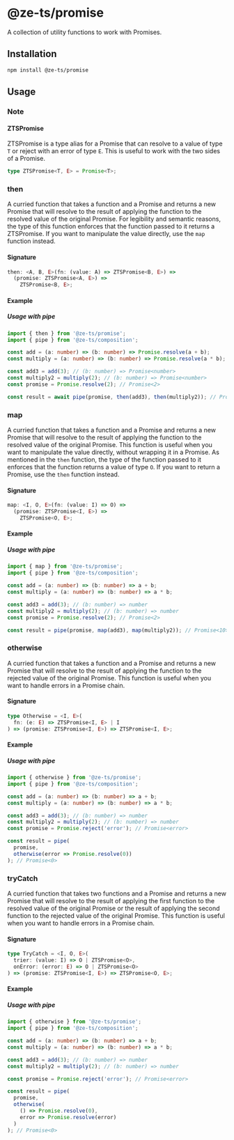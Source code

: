 # @ze-ts/promise

A collection of utility functions to work with Promises.

## Installation

```bash
npm install @ze-ts/promise
```

## Usage

### Note

#### ZTSPromise

ZTSPromise is a type alias for a Promise that can resolve to a value of type `T` or reject with an error of type `E`. This is useful to work with the two sides of a Promise.

```typescript
type ZTSPromise<T, E> = Promise<T>;
```

### then

A curried function that takes a function and a Promise and returns a new Promise that will resolve to the result of applying the function to the resolved value of the original Promise. For legibility and semantic reasons, the type of this function enforces that the function passed to it returns a ZTSPromise. If you want to manipulate the value directly, use the `map` function instead.

#### Signature

```typescript
then: <A, B, E>(fn: (value: A) => ZTSPromise<B, E>) =>
  (promise: ZTSPromise<A, E>) =>
    ZTSPromise<B, E>;
```

#### Example

##### Usage with pipe

```typescript
import { then } from '@ze-ts/promise';
import { pipe } from '@ze-ts/composition';

const add = (a: number) => (b: number) => Promise.resolve(a + b);
const multiply = (a: number) => (b: number) => Promise.resolve(a * b);

const add3 = add(3); // (b: number) => Promise<number>
const multiply2 = multiply(2); // (b: number) => Promise<number>
const promise = Promise.resolve(2); // Promise<2>

const result = await pipe(promise, then(add3), then(multiply2)); // Promise<10>
```

### map

A curried function that takes a function and a Promise and returns a new Promise that will resolve to the result of applying the function to the resolved value of the original Promise. This function is useful when you want to manipulate the value directly, without wrapping it in a Promise. As mentioned in the `then` function, the type of the function passed to it enforces that the function returns a value of type `O`. If you want to return a Promise, use the `then` function instead.

#### Signature

```typescript
map: <I, O, E>(fn: (value: I) => O) =>
  (promise: ZTSPromise<I, E>) =>
    ZTSPromise<O, E>;
```

#### Example

##### Usage with pipe

```typescript
import { map } from '@ze-ts/promise';
import { pipe } from '@ze-ts/composition';

const add = (a: number) => (b: number) => a + b;
const multiply = (a: number) => (b: number) => a * b;

const add3 = add(3); // (b: number) => number
const multiply2 = multiply(2); // (b: number) => number
const promise = Promise.resolve(2); // Promise<2>

const result = pipe(promise, map(add3), map(multiply2)); // Promise<10>
```

### otherwise

A curried function that takes a function and a Promise and returns a new Promise that will resolve to the result of applying the function to the rejected value of the original Promise. This function is useful when you want to handle errors in a Promise chain.

#### Signature

```typescript
type Otherwise = <I, E>(
  fn: (e: E) => ZTSPromise<I, E> | I
) => (promise: ZTSPromise<I, E>) => ZTSPromise<I, E>;
```

#### Example

##### Usage with pipe

```typescript
import { otherwise } from '@ze-ts/promise';
import { pipe } from '@ze-ts/composition';

const add = (a: number) => (b: number) => a + b;
const multiply = (a: number) => (b: number) => a * b;

const add3 = add(3); // (b: number) => number
const multiply2 = multiply(2); // (b: number) => number
const promise = Promise.reject('error'); // Promise<error>

const result = pipe(
  promise,
  otherwise(error => Promise.resolve(0))
); // Promise<0>
```

### tryCatch

A curried function that takes two functions and a Promise and returns a new Promise that will resolve to the result of applying the first function to the resolved value of the original Promise or the result of applying the second function to the rejected value of the original Promise. This function is useful when you want to handle errors in a Promise chain.

#### Signature

```typescript
type TryCatch = <I, O, E>(
  trier: (value: I) => O | ZTSPromise<O>,
  onError: (error: E) => O | ZTSPromise<O>
) => (promise: ZTSPromise<I, E>) => ZTSPromise<O, E>;
```

#### Example

##### Usage with pipe

```typescript
import { otherwise } from '@ze-ts/promise';
import { pipe } from '@ze-ts/composition';

const add = (a: number) => (b: number) => a + b;
const multiply = (a: number) => (b: number) => a * b;

const add3 = add(3); // (b: number) => number
const multiply2 = multiply(2); // (b: number) => number

const promise = Promise.reject('error'); // Promise<error>

const result = pipe(
  promise,
  otherwise(
    () => Promise.resolve(0),
    error => Promise.resolve(error)
  )
); // Promise<0>
```
